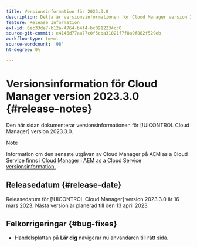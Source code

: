 ```yaml
---
title: Versionsinformation för 2023.3.0
description: Detta är versionsinformationen för Cloud Manager version 2023.3.0.
feature: Release Information
exl-id: 6ec33de7-b12a-4764-b4f4-bc0912234cc0
source-git-commit: e4146d77aa77c0f5cba31021f7f8a9f882f529eb
workflow-type: tm+mt
source-wordcount: '98'
ht-degree: 0%

---
```


# Versionsinformation för Cloud Manager version 2023.3.0 {#release-notes}

Den här sidan dokumenterar versionsinformationen för [!UICONTROL Cloud Manager] version 2023.3.0.

>[!NOTE]
>
>Information om den senaste utgåvan av Cloud Manager på AEM as a Cloud Service finns i [Cloud Manager i AEM as a Cloud Service versionsinformation.](https://experienceleague.adobe.com/docs/experience-manager-cloud-service/content/implementing/using-cloud-manager/release-notes-cloud-manager/release-notes-cm-current.html)

## Releasedatum {#release-date}

Releasedatum för [!UICONTROL Cloud Manager] version 2023.3.0 är 16 mars 2023. Nästa version är planerad till den 13 april 2023.

## Felkorrigeringar {#bug-fixes}

* Handelsplattan på **Lär dig** navigerar nu användaren till rätt sida.
